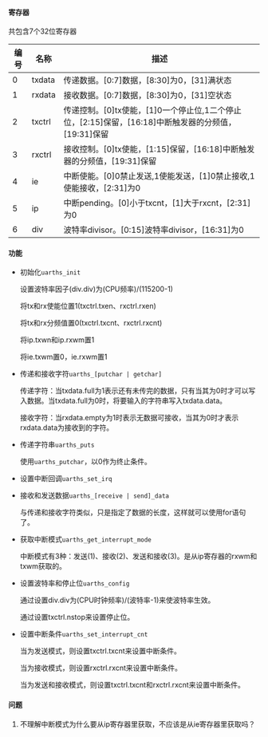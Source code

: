 #### 寄存器

共包含7个32位寄存器

| 编号 | 名称   | 描述                                                         |
| ---- | ------ | ------------------------------------------------------------ |
| 0    | txdata | 传递数据。[0:7]数据，[8:30]为0，[31]满状态                   |
| 1    | rxdata | 接收数据。[0:7]数据，[8:30]为0，[31]空状态                   |
| 2    | txctrl | 传递控制。[0]tx使能，[1]0一个停止位,1二个停止位，[2:15]保留，[16:18]中断触发器的分频值，[19:31]保留 |
| 3    | rxctrl | 接收控制。[0]tx使能，[1:15]保留，[16:18]中断触发器的分频值，[19:31]保留 |
| 4    | ie     | 中断使能。[0]0禁止发送,1使能发送，[1]0禁止接收,1使能接收，[2:31]为0 |
| 5    | ip     | 中断pending。[0]小于txcnt，[1]大于rxcnt，[2:31]为0           |
| 6    | div    | 波特率divisor。[0:15]波特率divisor，[16:31]为0               |

#### 功能

- 初始化`uarths_init`

  设置波特率因子(div.div)为(CPU频率)/(115200-1)

  将tx和rx使能位置1(txctrl.txen、rxctrl.rxen)

  将tx和rx分频值置0(txctrl.txcnt、rxctrl.rxcnt)

  将ip.txwn和ip.rxwm置1

  将ie.txwm置0，ie.rxwm置1

- 传递和接收字符`uarths_[putchar | getchar]`

  传递字符：当txdata.full为1表示还有未传完的数据，只有当其为0时才可以写入数据。当txdata.full为0时，将要输入的字符串写入txdata.data。

  接收字符：当rxdata.empty为1时表示无数据可接收，当其为0时才表示rxdata.data为接收到的字符。

- 传递字符串`uarths_puts`

  使用`uarths_putchar`，以0作为终止条件。

- 设置中断回调`uarths_set_irq`

- 接收和发送数据`uarths_[receive | send]_data`

  与传递和接收字符类似，只是指定了数据的长度，这样就可以使用for语句了。

- 获取中断模式`uarths_get_interrupt_mode`

  中断模式有3种：发送(1)、接收(2)、发送和接收(3)。是从ip寄存器的rxwm和txwm获取的。

- 设置波特率和停止位`uarths_config`

  通过设置div.div为(CPU时钟频率)/(波特率-1)来使波特率生效。

  通过设置txctrl.nstop来设置停止位。

- 设置中断条件`uarths_set_interrupt_cnt`

  当为发送模式，则设置txctrl.txcnt来设置中断条件。

  当为接收模式，则设置rxctrl.rxcnt来设置中断条件。

  当为发送和接收模式，则设置txctrl.txcnt和rxctrl.rxcnt来设置中断条件。

#### 问题

1. 不理解中断模式为什么要从ip寄存器里获取，不应该是从ie寄存器里获取吗？